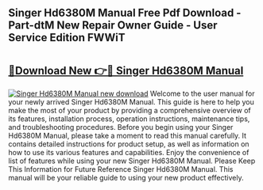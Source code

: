 ## Singer Hd6380M Manual Free Pdf Download - Part-dtM New Repair Owner Guide - User Service Edition FWWiT

# <h2><a href="http://bc21329.oget.top/?id=Singer+Hd6380M+Manual">🔗Download New 👉🔴 Singer Hd6380M Manual</a></h2>

[![Singer Hd6380M Manual new download](https://i.imgur.com/5g1atiW.png)](http://bc21329.oget.top/?id=Singer+Hd6380M+Manual)
Welcome to the user manual for your newly arrived Singer Hd6380M Manual. This guide is here to help you make the most of your product by providing a comprehensive overview of its features, installation process, operation instructions, maintenance tips, and troubleshooting procedures. Before you begin using your Singer Hd6380M Manual, please take a moment to read this manual carefully. It contains detailed instructions for product setup, as well as information on how to use its various features and capabilities. Enjoy the convenience of list of features while using your new Singer Hd6380M Manual. Please Keep This Information for Future Reference Singer Hd6380M Manual. This manual will be your reliable guide to using your new product effectively.
